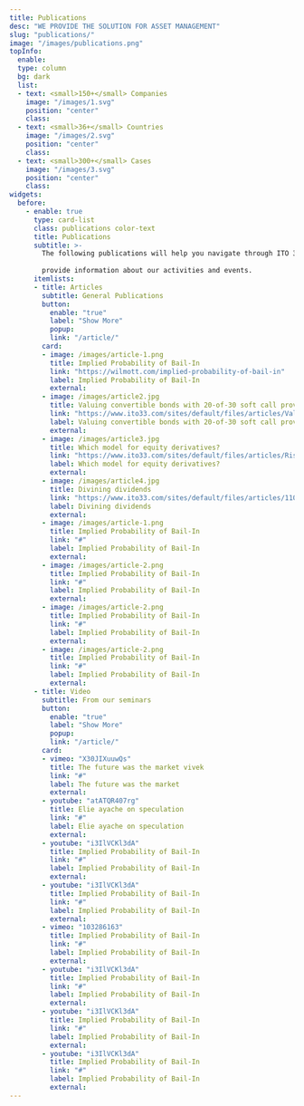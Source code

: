 ```yaml
---
title: Publications
desc: "WE PROVIDE THE SOLUTION FOR ASSET MANAGEMENT"
slug: "publications/"
image: "/images/publications.png"
topInfo:
  enable: 
  type: column
  bg: dark
  list:
  - text: <small>150+</small> Companies
    image: "/images/1.svg"
    position: "center"
    class: 
  - text: <small>36+</small> Countries
    image: "/images/2.svg"
    position: "center"
    class: 
  - text: <small>300+</small> Cases
    image: "/images/3.svg"
    position: "center"
    class: 
widgets:
  before:
    - enable: true
      type: card-list
      class: publications color-text
      title: Publications
      subtitle: >-
        The following publications will help you navigate through ITO 33 and    
        
        provide information about our activities and events. 
      itemlists:
      - title: Articles
        subtitle: General Publications
        button:
          enable: "true"
          label: "Show More"
          popup: 
          link: "/article/"
        card:
        - image: /images/article-1.png
          title: Implied Probability of Bail-In
          link: "https://wilmott.com/implied-probability-of-bail-in"
          label: Implied Probability of Bail-In
          external: 
        - image: /images/article2.jpg
          title: Valuing convertible bonds with 20-of-30 soft call provision
          link: "https://www.ito33.com/sites/default/files/articles/Valuing%20CBs%20with%2020%20of%2030%20soft%20call%20provision.pdf"
          label: Valuing convertible bonds with 20-of-30 soft call provision
          external: 
        - image: /images/article3.jpg
          title: Which model for equity derivatives?
          link: "https://www.ito33.com/sites/default/files/articles/Risk0412ito33_0.pdf"
          label: Which model for equity derivatives?
          external: 
        - image: /images/article4.jpg
          title: Divining dividends
          link: "https://www.ito33.com/sites/default/files/articles/1109_ito33.pdf"
          label: Divining dividends
          external: 
        - image: /images/article-1.png
          title: Implied Probability of Bail-In
          link: "#"
          label: Implied Probability of Bail-In
          external: 
        - image: /images/article-2.png
          title: Implied Probability of Bail-In
          link: "#"
          label: Implied Probability of Bail-In
          external: 
        - image: /images/article-2.png
          title: Implied Probability of Bail-In
          link: "#"
          label: Implied Probability of Bail-In
          external: 
        - image: /images/article-2.png
          title: Implied Probability of Bail-In
          link: "#"
          label: Implied Probability of Bail-In
          external: 
      - title: Video
        subtitle: From our seminars
        button:
          enable: "true"
          label: "Show More"
          popup: 
          link: "/article/"
        card:
        - vimeo: "X30JIXuuwQs"
          title: The future was the market vivek
          link: "#"
          label: The future was the market
          external: 
        - youtube: "atATQR407rg"
          title: Elie ayache on speculation
          link: "#"
          label: Elie ayache on speculation
          external: 
        - youtube: "i3IlVCKl3dA"
          title: Implied Probability of Bail-In
          link: "#"
          label: Implied Probability of Bail-In
          external: 
        - youtube: "i3IlVCKl3dA"
          title: Implied Probability of Bail-In
          link: "#"
          label: Implied Probability of Bail-In
          external:
        - vimeo: "103286163"
          title: Implied Probability of Bail-In
          link: "#"
          label: Implied Probability of Bail-In
          external: 
        - youtube: "i3IlVCKl3dA"
          title: Implied Probability of Bail-In
          link: "#"
          label: Implied Probability of Bail-In
          external: 
        - youtube: "i3IlVCKl3dA"
          title: Implied Probability of Bail-In
          link: "#"
          label: Implied Probability of Bail-In
          external: 
        - youtube: "i3IlVCKl3dA"
          title: Implied Probability of Bail-In
          link: "#"
          label: Implied Probability of Bail-In
          external:
---
```

